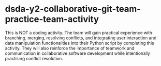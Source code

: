 # dsda-y2-collaborative-git-team-practice-team-activity
This is NOT a coding activity. The team will gain practical experience with branching, merging, resolving conflicts, and integrating user interaction and data manipulation functionalities into their Python script by completing this activity. They will also reinforce the importance of teamwork and communication in collaborative software development while intentionally practising conflict resolution.
